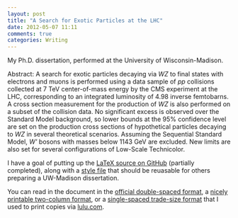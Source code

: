 ```yaml
---
layout: post
title: "A Search for Exotic Particles at the LHC"
date: 2012-05-07 11:11
comments: true
categories: Writing
---
```


My Ph.D. dissertation, performed at the University of Wisconsin-Madison.

Abstract: A search for exotic particles decaying via *WZ* to final states with electrons and muons is performed using a data sample of *pp* collisions collected at 7 TeV center-of-mass energy by the CMS experiment at the LHC, corresponding to an integrated luminosity of 4.98 inverse femtobarns.  A cross section measurement for the production of *WZ* is also performed on a subset of the collision data.  No significant excess is observed over the Standard Model background, so lower bounds at the 95% confidence level are set on the production cross sections of hypothetical particles decaying to *WZ* in several theoretical scenarios.  Assuming the Sequential Standard Model, *W'* bosons with masses below 1143 GeV are excluded.  New limits are also set for several configurations of Low-Scale Technicolor.

I have a goal of putting up the [LaTeX source on GitHub](https://github.com/jklukas/gradthesis) (partially completed), along with a [style file](https://github.com/jklukas/uwthesis) that should be reuasable for others preparing a UW-Madison dissertation.

You can read in the document in the [official double-spaced format](/files/klukas-thesis-onecol.pdf), a [nicely printable two-column format](/files/klukas-thesis-twocol.pdf), or a [single-spaced trade-size format](/files/klukas-thesis-trade.pdf) that I used to print copies via [lulu.com](http://lulu.com).
